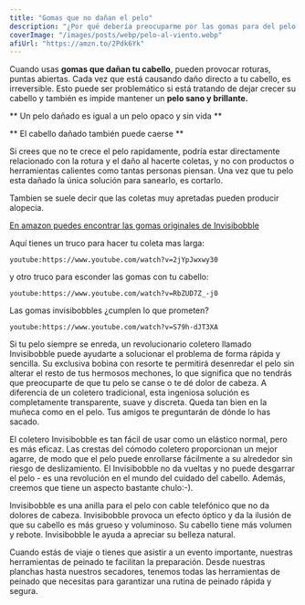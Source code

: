 ```yaml
---
title: "Gomas que no dañan el pelo"
description: "¿Por qué debería preocuparme por las gomas para del pelo que  dañan tu cabello?"
coverImage: "/images/posts/webp/pelo-al-viento.webp"
afiUrl: "https://amzn.to/2Pdk6Yk"
---
```


Cuando usas **gomas que dañan tu cabello**, pueden provocar roturas, puntas abiertas. Cada vez que está causando daño directo a tu cabello, es irreversible. Esto puede ser problemático si está tratando de dejar crecer su cabello y también es impide mantener un **pelo sano y brillante.**

** Un pelo dañado es igual a un pelo opaco y sin vida **

** El cabello dañado también puede caerse **

Si crees que no te crece el pelo rapidamente, podría estar directamente relacionado con la rotura y el daño al hacerte coletas, y no con productos o herramientas calientes como tantas personas piensan.
Una vez que tu pelo esta dañado la única solución para sanearlo, es cortarlo.

Tambien se suele decir que las coletas muy apretadas pueden producir alopecia.


[En amazon puedes encontrar las gomas originales de Invisibobble](https://amzn.to/2Pdk6Yk)


Aquí tienes un truco para hacer tu coleta mas larga:

`youtube:https://www.youtube.com/watch?v=2jYpJwxwy30`

y otro truco para esconder las gomas con tu cabello:

`youtube:https://www.youtube.com/watch?v=RbZUD7Z_-j0`

Las gomas invisibobbles ¿cumplen lo que prometen?


`youtube:https://www.youtube.com/watch?v=S79h-dJT3XA`





 Si tu pelo siempre se enreda, un revolucionario coletero llamado Invisibobble puede ayudarte a solucionar el problema de forma rápida y sencilla. Su exclusiva bobina con resorte te permitirá desenredar el pelo sin alterar el resto de tus hermosos mechones, lo que significa que no tendrás que preocuparte de que tu pelo se canse o te dé dolor de cabeza. A diferencia de un coletero tradicional, esta ingeniosa solución es completamente transparente, suave y discreta. Queda tan bien en la muñeca como en el pelo. Tus amigos te preguntarán de dónde lo has sacado.

 El coletero Invisibobble es tan fácil de usar como un elástico normal, pero es más eficaz. Las crestas del cómodo coletero proporcionan un mejor agarre, de modo que el pelo puede enrollarse fácilmente a su alrededor sin riesgo de deslizamiento. El Invisibobble no da vueltas y no puede desgarrar el pelo - es una revolución en el mundo del cuidado del cabello. Además, creemos que tiene un aspecto bastante chulo:-).

 Invisibobble es una anilla para el pelo con cable telefónico que no da dolores de cabeza. Invisibobble provoca un efecto óptico y da la ilusión de que su cabello es más grueso y voluminoso. Su cabello tiene más volumen y rebote. Invisibobble le ayuda a apreciar su belleza natural.

 Cuando estás de viaje o tienes que asistir a un evento importante, nuestras herramientas de peinado te facilitan la preparación. Desde nuestras planchas hasta nuestros secadores, tenemos todas las herramientas de peinado que necesitas para garantizar una rutina de peinado rápida y segura.